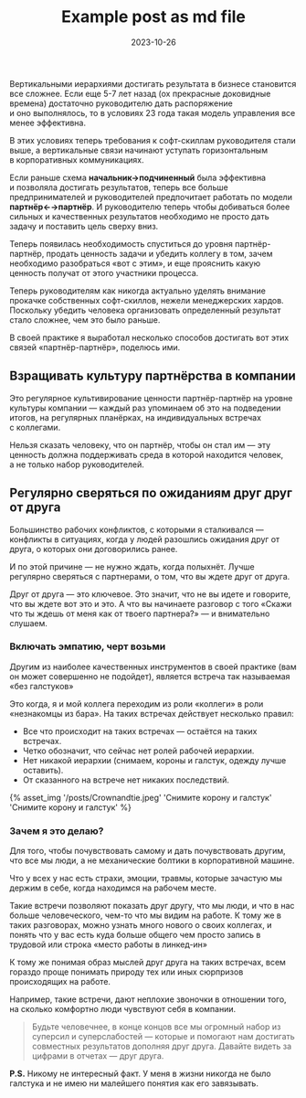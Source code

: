 ﻿---
layout: post
title: Example post as md file
desc: Example file in md extention with shortcuts
date: 2023-10-26
url: example-post
cover: "horizontal-mgmt-OG.png"
permalink: "/posts/{{ url | slug }}/"
tags:
- Lovely tag
- Marvellous tag
- Amazing tag
---
Вертикальными иерархиями достигать результата в бизнесе становится все сложнее. Если еще 5-7 лет назад (ох прекрасные доковидные времена) достаточно руководителю дать распоряжение и оно выполнялось, то в условиях 23 года такая модель управления все менее эффективна.

В этих условиях теперь требования к софт-скиллам руководителя стали выше, а вертикальные связи начинают уступать горизонтальным в корпоративных коммуникациях.

Если раньше схема **начальник→подчиненный** была эффективна и позволяла достигать результатов, теперь все больше предпринимателей и руководителей предпочитает работать по модели **партнёр←→партнёр**. И руководителю теперь чтобы добиваться более сильных и качественных результатов необходимо не просто дать задачу и поставить цель сверху вниз.

Теперь появилась необходимость спуститься до уровня партнёр-партнёр, продать ценность задачи и убедить коллегу в том, зачем необходимо разобраться «вот с этим», и еще прояснить какую ценность получат от этого участники процесса.

Теперь руководителям как никогда актуально уделять внимание прокачке собственных софт-скиллов, нежели менеджерских хардов. Поскольку убедить человека организовать определенный результат стало сложнее, чем это было раньше.

В своей практике я выработал несколько способов достигать вот этих связей «партнёр-партнёр», поделюсь ими.

## Взращивать культуру партнёрства в компании

Это регулярное культивирование ценности партнёр-партнёр на уровне культуры компании — каждый раз упоминаем об это на подведении итогов, на регулярных планёрках, на индивидуальных встречах с коллегами.

Нельзя сказать человеку, что он партнёр, чтобы он стал им — эту ценность должна поддерживать среда в которой находится человек, а не только набор руководителей.

## Регулярно сверяться по ожиданиям друг друг от друга

Большинство рабочих конфликтов, с которыми я сталкивался — конфликты в ситуациях, когда у людей разошлись ожидания друг от друга, о которых они договорились ранее.

И по этой причине — не нужно ждать, когда полыхнёт. Лучше регулярно сверяться с партнерами, о том, что вы ждете друг от друга.

Друг от друга — это ключевое. Это значит, что не вы идете и говорите, что вы ждете вот это и это. А что вы начинаете разговор с того «Скажи что ты ждешь от меня как от твоего партнера?» — и внимательно слушаем.

### Включать эмпатию, черт возьми

Другим из наиболее качественных инструментов в своей практике (вам он может совершенно не подойдет), является встреча так называемая «без галстуков»

Это когда, я и мой коллега переходим из роли «коллеги» в роли «незнакомцы из бара». На таких встречах действует несколько правил:
- Все что происходит на таких встречах — остаётся на таких встречах.
- Четко обозначит, что сейчас нет ролей рабочей иерархии.
- Нет никакой иерархии (снимаем, короны и галстук, одежду лучше оставить).
- От сказанного на встрече нет никаких последствий.

{% asset_img '/posts/Crownandtie.jpeg' 'Снимите корону и галстук' 'Снимите корону и галстук' %}

### Зачем я это делаю? 

Для того, чтобы почувствовать самому и дать почувствовать другим, что все мы люди, а не механические болтики в корпоративной машине.

Что у всех у нас есть страхи, эмоции, травмы, которые зачастую мы держим в себе, когда находимся на рабочем месте.

Такие встречи позволяют показать друг другу, что мы люди, и что в нас больше человеческого, чем-то что мы видим на работе. К тому же в таких разговорах, можно узнать много нового о своих коллегах, и понять что у вас есть куда больше общего чем просто запись в трудовой или строка «место работы в линкед-ин»

К тому же понимая образ мыслей друг друга на таких встречах, всем гораздо проще понимать природу тех или иных сюрпризов происходящих на работе.

Например, такие встречи, дают неплохие звоночки в отношении того, на сколько комфортно люди чувствуют себя в компании.

> Будьте человечнее, в конце концов все мы огромный набор из суперсил и суперслабостей — которые и помогают нам достигать совместных результатов дополняя друг друга. Давайте видеть за цифрами в отчетах — друг друга.

**P.S.** Никому не интересный факт. У меня в жизни никогда не было галстука и не имею ни малейшего понятия как его завязывать.
